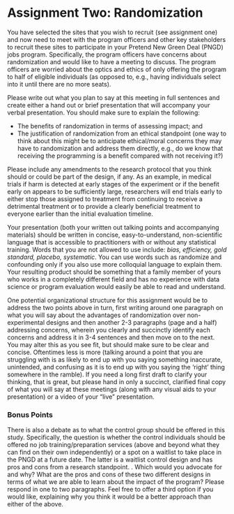 # Assignment Two: Randomization
You have selected the sites that you wish to recruit (see assignment one) and now need to meet with the program officers and other key stakeholders to recruit these sites to participate in your Pretend New Green Deal (PNGD) jobs program. Specifically, the program officers have concerns about randomization and would like to have a meeting to discuss. The program officers are worried about the optics and ethics of only offering the program to half of eligible individuals (as opposed to, e.g., having individuals select into it until there are no more seats). 

Please write out what you plan to say at this meeting in full sentences and create either a hand out or brief presentation that will accompany your verbal presentation. You should make sure to explain the following:  

- The benefits of randomization in terms of assessing impact; and
- The justification of randomization from an ethical standpoint (one way to think about this might be to anticipate ethical/moral concerns they may have to randomization and address them directly, e.g., do we know that receiving the programming is a benefit compared with not receiving it?)

Please include any amendments to the research protocol that you think should or could be part of the design, if any. As an example, in medical trials if harm is detected at early stages of the experiment or if the benefit early on appears to be sufficiently large, researchers will end trials early to either stop those assigned to treatment from continuing to receive a detrimental treatment or to provide a clearly beneficial treatment to everyone earlier than the initial evaluation timeline.

Your presentation (both your written out talking points and accompanying materials) should be written in concise, easy-to-understand, non-scientific language that is accessible to practitioners with or without any statistical training. Words that you are not allowed to use include: _bias, efficiency, gold standard, placebo, systematic_. You can use words such as randomize and confounding only if you also use more colloquial language to explain them. Your resulting product should be something that a family member of yours who works in a completely different field and has no experience with data science or program evaluation would easily be able to read and understand.

One potential organizational structure for this assignment would be to address the two points above in turn, first writing around one paragraph on what you will say about the advantages of randomization over non-experimental designs and then another 2-3 paragraphs (page and a half) addressing concerns, wherein you clearly and succinctly identify each concerns and address it in 3-4 sentences and then move on to the next. You may alter this as you see fit, but should make sure to be clear and concise. Oftentimes less is more (talking around a point that you are struggling with is as likely to end up with you saying something inaccurate, unintended, and confusing as it is to end up with you saying the ‘right’ thing somewhere in the ramble). If you need a long first draft to clarify your thinking, that is great, but please hand in only a succinct, clarified final copy of what you will say at these meetings (along with any visual aids to your presentation) or a video of your “live” presentation.

### Bonus Points
There is also a debate as to what the control group should be offered in this study. Specifically, the question is whether the control individuals should be offered no job training/preparation services (above and beyond what they can find on their own independently) or a spot on a waitlist to take place in the PNGD at a future date. The latter is a waitlist control design and has pros and cons from a research standpoint. . Which would you advocate for and why? What are the pros and cons of these two different designs in terms of what we are able to learn about the impact of the program? Please respond in one to two paragraphs. Feel free to offer a third option if you would like, explaining why you think it would be a better approach than either of the above.

<br>
<br>
<br>